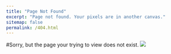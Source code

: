 ```yaml
---
title: "Page Not Found"
excerpt: "Page not found. Your pixels are in another canvas."
sitemap: false
permalink: /404.html
---
```

#Sorry, but the page your trying to view does not exist.
![](https://www.cloudways.com/blog/wp-content/uploads/wordpress-404-error.jpg)